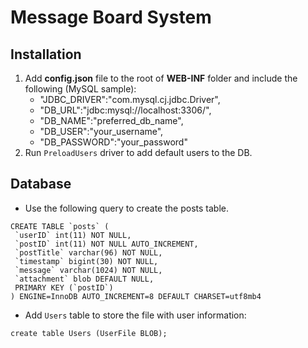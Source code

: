 # Message Board System

## Installation
1. Add __config.json__ file to the root of __WEB-INF__ folder and include the following (MySQL sample):
    - "JDBC_DRIVER":"com.mysql.cj.jdbc.Driver",
    - "DB_URL":"jdbc:mysql://localhost:3306/",
    - "DB_NAME":"preferred_db_name",
    - "DB_USER":"your_username",
    - "DB_PASSWORD":"your_password"
2. Run `PreloadUsers` driver to add default users to the DB.

## Database
- Use the following query to create the posts table.

```
CREATE TABLE `posts` (
 `userID` int(11) NOT NULL,
 `postID` int(11) NOT NULL AUTO_INCREMENT,
 `postTitle` varchar(96) NOT NULL,
 `timestamp` bigint(30) NOT NULL,
 `message` varchar(1024) NOT NULL,
 `attachment` blob DEFAULT NULL,
 PRIMARY KEY (`postID`)
) ENGINE=InnoDB AUTO_INCREMENT=8 DEFAULT CHARSET=utf8mb4
```


- Add `Users` table to store the file with user information:
```
create table Users (UserFile BLOB);
```